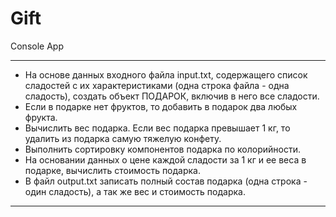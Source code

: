 # Gift
Console App
***
+ На основе данных входного файла input.txt, содержащего список сладостей с их характеристиками (одна строка файла - одна сладость), создать объект ПОДАРОК, включив в него все сладости.
+ Если в подарке нет фруктов, то добавить в подарок два любых фрукта.
+ Вычислить вес подарка. Если вес подарка превышает 1 кг, то удалить из подарка самую тяжелую конфету.
+ Выполнить сортировку компонентов подарка по колорийности.
+ На основании данных о цене каждой сладости за 1 кг и ее веса в подарке, вычислить стоимость подарка.
+ В файл output.txt записать полный состав подарка (одна строка - один сладость), а так же вес и стоимость подарка.
***